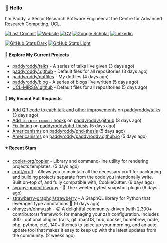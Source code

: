 ### 👋 Hello

I'm Paddy, a Senior Research Software Engineer at the Centre for Advanced
Research Computing, UCL.

[![Last Commit](https://img.shields.io/github/last-commit/paddyroddy/paddyroddy/main?label=updated)](https://github.com/paddyroddy)
[![Website](https://img.shields.io/badge/GitHub%20Pages-222?logo=githubpages&logoColor=fff&style=for-the-badge&style=flat)](https://paddyroddy.github.io)
[![CV](https://img.shields.io/badge/CV-PDF-pink.svg)](https://paddyroddy.github.io/cv)
[![Google Scholar](https://img.shields.io/badge/Google%20Scholar-4285F4?logo=googlescholar&logoColor=fff&style=for-the-badge&style=flat)](https://scholar.google.com/citations?user=OFigHUwAAAAJ)
[![Linkedin](https://img.shields.io/badge/LinkedIn-0A66C2?logo=linkedin&logoColor=fff&style=for-the-badge&style=flat)](https://www.linkedin.com/in/patrickjamesroddy)

[![GitHub Stats Dark](https://github-readme-stats-paddyroddy.vercel.app/api?username=paddyroddy&disable_animations=true&hide_border=true&hide_title=true&include_all_commits=true&rank_icon=github&show=prs_merged,reviews&show_icons=true&theme=tokyonight)](https://github.com/paddyroddy/paddyroddy#gh-dark-mode-only)
[![GitHub Stats Light](https://github-readme-stats-paddyroddy.vercel.app/api?username=paddyroddy&disable_animations=true&hide_border=true&hide_title=true&include_all_commits=true&rank_icon=github&show=prs_merged,reviews&show_icons=true&theme=default)](https://github.com/paddyroddy/paddyroddy#gh-light-mode-only)

#### 👷 Explore My Current Projects

- [paddyroddy/talks](https://github.com/paddyroddy/talks) - A series of talks I&#39;ve given
  (3 days ago)
- [paddyroddy/.github](https://github.com/paddyroddy/.github) - Default files for all repositories
  (3 days ago)
- [paddyroddy/dotfiles](https://github.com/paddyroddy/dotfiles) - My dotfiles
  (4 days ago)
- [paddyroddy/blog](https://github.com/paddyroddy/blog) - A series of blogs I&#39;ve written
  (5 days ago)
- [UCL-MIRSG/.github](https://github.com/UCL-MIRSG/.github) - Default files for all repositories
  (5 days ago)

#### 🔨 My Recent Pull Requests

- [Add QR code to each talk and other improvements](https://github.com/paddyroddy/talks/pull/68) on [paddyroddy/talks](https://github.com/paddyroddy/talks)
  (3 days ago)
- [Add `lua` `pre-commit` hooks](https://github.com/paddyroddy/.github/pull/250) on [paddyroddy/.github](https://github.com/paddyroddy/.github)
  (3 days ago)
- [Fix linting](https://github.com/paddyroddy/phd-thesis/pull/58) on [paddyroddy/phd-thesis](https://github.com/paddyroddy/phd-thesis)
  (5 days ago)
- [Americanisms](https://github.com/paddyroddy/phd-thesis/pull/57) on [paddyroddy/phd-thesis](https://github.com/paddyroddy/phd-thesis)
  (5 days ago)
- [Americanisms](https://github.com/paddyroddy/paddyroddy.github.io/pull/110) on [paddyroddy/paddyroddy.github.io](https://github.com/paddyroddy/paddyroddy.github.io)
  (5 days ago)

#### ⭐ Recent Stars

- [copier-org/copier](https://github.com/copier-org/copier) - Library and command-line utility for rendering projects templates.
  (5 days ago)
- [cruft/cruft](https://github.com/cruft/cruft) - Allows you to maintain all the necessary cruft for packaging and building projects separate from the code you intentionally write. Built on-top of, and fully compatible with, CookieCutter.
  (6 days ago)
- [syrupy-project/syrupy](https://github.com/syrupy-project/syrupy) - :pancakes: The sweeter pytest snapshot plugin
  (6 days ago)
- [strawberry-graphql/strawberry](https://github.com/strawberry-graphql/strawberry) - A GraphQL library for Python that leverages type annotations 🍓
  (6 days ago)
- [ohmyzsh/ohmyzsh](https://github.com/ohmyzsh/ohmyzsh) - 🙃   A delightful community-driven (with 2,300&#43; contributors) framework for managing your zsh configuration. Includes 300&#43; optional plugins (rails, git, macOS, hub, docker, homebrew, node, php, python, etc), 140&#43; themes to spice up your morning, and an auto-update tool that makes it easy to keep up with the latest updates from the community.
  (2 weeks ago)
